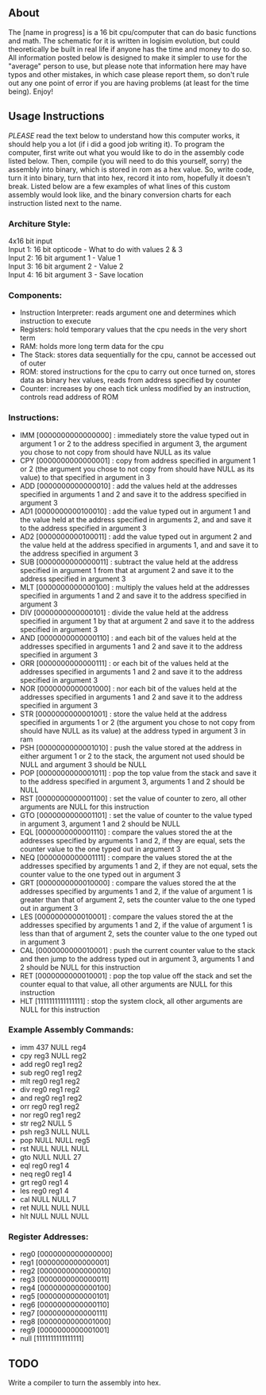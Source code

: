 ## About  
The [name in progress] is a 16 bit cpu/computer that can do basic functions and math. The schematic for it is written in logisim evolution, but could theoretically be built in real life if anyone has the time and money to do so. All information posted below is designed to make it simpler to use for the "average" person to use, but please note that information here may have typos and other mistakes, in which case please report them, so don't rule out any one point of error if you are having problems (at least for the time being). Enjoy!  

## Usage Instructions  
*PLEASE* read the text below to understand how this computer works, it should help you a lot (if i did a good job writing it). To program the computer, first write out what you would like to do in the assembly code listed below. Then, compile (you will need to do this yourself, sorry) the assembly into binary, which is stored in rom as a hex value. So, write code, turn it into binary, turn that into hex, record it into rom, hopefully it doesn't break. Listed below are a few examples of what lines of this custom assembly would look like, and the binary conversion charts for each instruction listed next to the name.   
   
### Architure Style:   
4x16 bit input   
Input 1: 16 bit opticode - What to do with values 2 & 3   
Input 2:  16 bit argument 1 - Value 1   
Input 3:  16 bit argument 2 - Value 2   
Input 4:  16 bit argument 3 - Save location  

### Components:

- Instruction Interpreter: reads argument one and determines which instruction to execute
- Registers: hold temporary values that the cpu needs in the very short term
- RAM: holds more long term data for the cpu
- The Stack: stores data sequentially for the cpu, cannot be accessed out of outer
- ROM: stored instructions for the cpu to carry out once turned on, stores data as binary hex values, reads from address specified by counter
- Counter: increases by one each tick unless modified by an instruction, controls read address of ROM

### Instructions:  
  
- IMM [0000000000000000] : immediately store the value typed out in argument 1 or 2 to the address specified in argument 3, the argument you chose to not copy from should have NULL as its value    
- CPY [0000000000000001] : copy from address specified in argument 1 or 2 (the argument you chose to not copy from should have NULL as its value) to that specified in argument in 3  
- ADD [0000000000000010] : add the values held at the addresses specified in arguments 1 and 2 and save it to the address specified in argument 3       
- AD1 [0000000000100010] : add the value typed out in argument 1 and the value held at the address specified in arguments 2, and and save it to the address specified in argument 3   
- AD2 [0000000000100011] : add the value typed out in argument 2 and the value held at the address specified in arguments 1, and and save it to the address specified in argument 3    
- SUB [0000000000000011] : subtract the value held at the address specified in argument 1 from that at argument 2 and save it to the address specified in argument 3   
- MLT [0000000000000100] : multiply the values held at the addresses specified in arguments 1 and 2 and save it to the address specified in argument 3   
- DIV [0000000000000101] : divide the value held at the address specified in argument 1 by that at argument 2 and save it to the address specified in argument 3  
- AND [0000000000000110] : and each bit of the values held at the addresses specified in arguments 1 and 2 and save it to the address specified in argument 3   
- ORR [0000000000000111] : or each bit of the values held at the addresses specified in arguments 1 and 2 and save it to the address specified in argument 3   
- NOR [0000000000001000] : nor each bit of the values held at the addresses specified in arguments 1 and 2 and save it to the address specified in argument 3   
- STR [0000000000001001] : store the value held at the address specified in arguments 1 or 2 (the argument you chose to not copy from should have NULL as its value) at the address typed in argument 3 in ram
- PSH [0000000000001010] : push the value stored at the address in either argument 1 or 2 to the stack, the argument not used should be NULL and argument 3 should be NULL   
- POP [0000000000001011] : pop the top value from the stack and save it to the address specified in argument 3, arguments 1 and 2 should be NULL   
- RST [0000000000001100] : set the value of counter to zero, all other arguments are NULL for this instruction         
- GTO [0000000000001101] : set the value of counter to the value typed in argument 3, argument 1 and 2 should be NULL   
- EQL [0000000000001110] : compare the values stored the at the addresses specified by arguments 1 and 2, if they are equal, sets the counter value to the one typed out in argument 3   
- NEQ [0000000000001111] : compare the values stored the at the addresses specified by arguments 1 and 2, if they are not equal, sets the counter value to the one typed out in argument 3    
- GRT [0000000000010000] : compare the values stored the at the addresses specified by arguments 1 and 2, if the value of argument 1 is greater than that of argument 2, sets the counter value to the one typed out in argument 3    
- LES [0000000000010001] : compare the values stored the at the addresses specified by arguments 1 and 2, if the value of argument 1 is less than that of argument 2, sets the counter value to the one typed out in argument 3    
- CAL [0000000000010001] : push the current counter value to the stack and then jump to the address typed out in argument 3, arguments 1 and 2 should be NULL for this instruction     
- RET [0000000000010001] : pop the top value off the stack and set the counter equal to that value, all other arguments are NULL for this instruction     
- HLT [1111111111111111] : stop the system clock, all other arguments are NULL for this instruction   

### Example Assembly Commands:  
  
- imm 437 NULL reg4  
- cpy reg3 NULL reg2  
- add reg0 reg1 reg2      
- sub reg0 reg1 reg2     
- mlt reg0 reg1 reg2    
- div reg0 reg1 reg2   
- and reg0 reg1 reg2   
- orr reg0 reg1 reg2   
- nor reg0 reg1 reg2   
- str reg2 NULL 5   
- psh reg3 NULL NULL   
- pop NULL NULL reg5   
- rst NULL NULL NULL   
- gto NULL NULL 27   
- eql reg0 reg1 4   
- neq reg0 reg1 4   
- grt reg0 reg1 4   
- les reg0 reg1 4   
- cal NULL NULL 7  
- ret NULL NULL NULL   
- hlt NULL NULL NULL   

### Register Addresses:   

- reg0 [0000000000000000]     
- reg1 [0000000000000001]       
- reg2 [0000000000000010]    
- reg3 [0000000000000011]       
- reg4 [0000000000000100]    
- reg5 [0000000000000101]    
- reg6 [0000000000000110]    
- reg7 [0000000000000111]    
- reg8 [0000000000001000]      
- reg9 [0000000000001001]
- null [1111111111111111]

## TODO 
Write a compiler to turn the assembly into hex.

